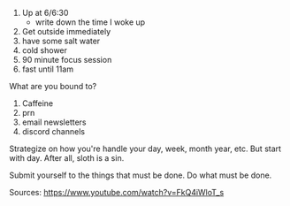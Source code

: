 1. Up at 6/6:30
	- write down the time I woke up
2. Get outside immediately
3. have some salt water
4. cold shower
5. 90 minute focus session
6. fast until 11am


What are you bound to?
1. Caffeine 
2. prn
3. email newsletters
4. discord channels


Strategize on how you're handle your day, week, month year, etc. 
But start with day. After all, sloth is a sin.

Submit yourself to the things that must be done. Do what must be done.


Sources:
https://www.youtube.com/watch?v=FkQ4iWloT_s
